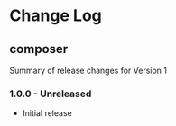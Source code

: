 # Change Log

## composer

Summary of release changes for Version 1

### 1.0.0 - Unreleased

- Initial release